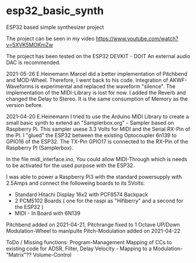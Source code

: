 # esp32_basic_synth
ESP32 based simple synthesizer project

The project can be seen in my video https://www.youtube.com/watch?v=5XVK5MOKmZw

The project has been tested on the ESP32 DEVKIT - DOIT
An external audio DAC is recommended.

2021-05-26 E.Heinemann
Marcel did a better implementation of Pitchbend and MOD-Wheel. Therefore, I went back to his code.
Integration of AKWF-Waveforms is experimental and replaced the waveform "silence".
The implementation of the MIDI-Library is lost for now.
I added the Reverb and changed the Delay to Stereo. It is the same consumption of Memory as the version before.


2021-04-20 E.Heinemann
I tried to use the Arduino MIDI Library to create a small basic synth to extend an "Samplerbox.org" - Sampler based on Raspberry Pi.
This sampler usese 3.3 Volts for MIDI and the Serial RX-Pin of the PI.
I "glued" the ESP32 between the existing Optocoupler 6n139 to GPIO16 of the ESP32.
The TX-Pin GPIO17 is connected to the RX-Pin of the Raspberry PI (Samplerbox).

In the file midi_interface.ino, You could allow MIDI-Through which is needs to be activated for the used purpose with the ESP32.

I was able to power a Raspberry Pi3 with the standard powersupply with 2.5Amps and connect the followeing boards to its 5Volts:
- Standard Hitachi Display 16x2 with PCF8574 Backpack
- 2 PCM5102 Boards ( one for the raspi as "Hifiberry" and a second for the ESP32 )
- MIDI - In Board with 6N139

Pitchbend added on 2021-04-21, Pitchrange fixed to 1 Octave UP/Down
Modulation-Wheel to manipulte Pitch-Modulation added on 2021-04-22

ToDo / Missing functions:
Program-Management
Mapping of CCs to existing code for ADSR, Filter, Delay
Velocity - Mapping to a Modulation-"Matrix"??
Volume-Control
